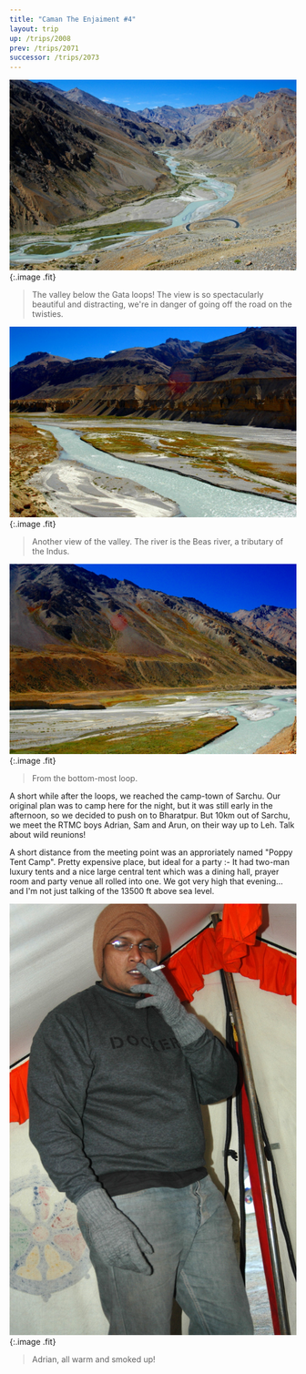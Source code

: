 ```yaml
---
title: "Caman The Enjaiment #4"
layout: trip
up: /trips/2008
prev: /trips/2071
successor: /trips/2073
---
```


![DSC_0356.JPG](/images/photos/DSC_0356.JPG 'DSC_0356.JPG'){:.image .fit}

>  The valley below the Gata loops! The view is so             spectacularly beautiful and distracting, we're in danger of             going off the road on the twisties. 

![DSC_0358.JPG](/images/photos/DSC_0358.JPG 'DSC_0358.JPG'){:.image .fit}

>  Another view of the valley. The river is the             Beas river, a tributary of the Indus. 

![DSC_0360.JPG](/images/photos/DSC_0360.JPG 'DSC_0360.JPG'){:.image .fit}

>  From the bottom-most loop. 

A short while after the loops, we reached the camp-town of             Sarchu. Our original plan was to camp here for the night, but it             was still early in the afternoon, so we decided to push on to             Bharatpur. But 10km out of Sarchu, we meet the RTMC boys Adrian,             Sam and Arun, on their way up to Leh. Talk about wild reunions!

A short distance from the meeting point was an approriately             named &quot;Poppy Tent Camp&quot;. Pretty expensive place, but ideal for a             party :- It had two-man luxury tents and a nice large central             tent which was a dining hall, prayer room and party venue all             rolled into one. We got very high that evening... and I'm not             just talking of the 13500 ft above sea level.

![DSC_0361.JPG](/images/photos/DSC_0361.JPG 'DSC_0361.JPG'){:.image .fit}


>  Adrian, all warm and smoked up! 


